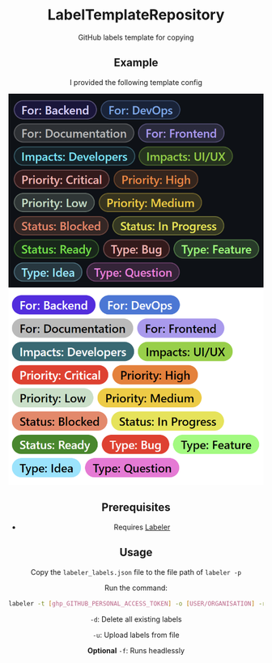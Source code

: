 <div align="center">

# LabelTemplateRepository
GitHub labels template for copying

## Example

I provided the following template config

![](_docs/img/labels-dark.png) ![](_docs/img/labels-light.png)



## Prerequisites

 - Requires [Labeler](https://github.com/Zebiano/Labeler)

## Usage

Copy the `labeler_labels.json` file to the file path of `labeler -p`

Run the command:

```bash
labeler -t [ghp_GITHUB_PERSONAL_ACCESS_TOKEN] -o [USER/ORGANISATION] -r [REPOSITORY_NAME] -duf
```

`-d`: Delete all existing labels

`-u`: Upload labels from file

**Optional**
`-f`: Runs headlessly

</div>